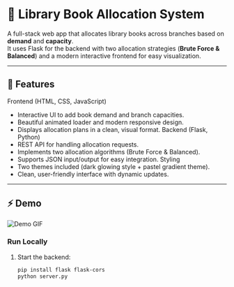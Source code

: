 # 📖 Library Book Allocation System

A full-stack web app that allocates library books across branches based on **demand** and **capacity**.  
It uses Flask for the backend with two allocation strategies (**Brute Force & Balanced**) and a modern interactive frontend for easy visualization.

---

## 🚀 Features
Frontend (HTML, CSS, JavaScript)
- Interactive UI to add book demand and branch capacities.
- Beautiful animated loader and modern responsive design.
- Displays allocation plans in a clean, visual format.
Backend (Flask, Python)
- REST API for handling allocation requests.
- Implements two allocation algorithms (Brute Force & Balanced).
- Supports JSON input/output for easy integration.
Styling
- Two themes included (dark glowing style + pastel gradient theme).
- Clean, user-friendly interface with dynamic updates.

---

## ⚡ Demo

![Demo GIF](https://raw.githubusercontent.com/your-username/library-book-allocation/main/screenshots/demo.gif)

### Run Locally
1. Start the backend:
   ```bash
   pip install flask flask-cors
   python server.py
